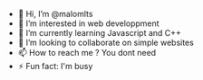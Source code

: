- 👋 Hi, I’m @malomlts
- 👀 I’m interested in web developpment
- 🌱 I’m currently learning Javascript and C++
- 💞️ I’m looking to collaborate on simple websites
- 📫 How to reach me ? You dont need 
- ⚡ Fun fact: I'm busy

<!---
malomlts/malomlts is a ✨ special ✨ repository because its `README.md` (this file) appears on your GitHub profile.
You can click the Preview link to take a look at your changes.
--->
